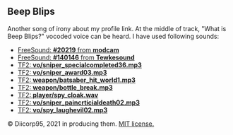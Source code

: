 ## Beep Blips
Another song of irony about my profile link. At the middle of track, "What is Beep Blips?" vocoded voice can be heard. I have used following sounds:
* [FreeSound: **#20219** from **modcam**](https://freesound.org/people/modcam/sounds/20219/)
* [FreeSound: **#140146** from **Tewkesound**](https://freesound.org/people/Tewkesound/sounds/140146/)
* [TF2: **vo/sniper_specialcompleted36.mp3**](https://wiki.teamfortress.com/wiki/Sniper_responses)
* [TF2: **vo/sniper_award03.mp3**](https://wiki.teamfortress.com/wiki/Sniper_responses)
* [TF2: **weapon/batsaber_hit_world1.mp3**](http://www.teamfortress.com/)
* [TF2: **weapon/bottle_break.mp3**](http://www.teamfortress.com/)
* [TF2: **player/spy_cloak.wav**](http://www.teamfortress.com/)
* [TF2: **vo/sniper_paincrticialdeath02.mp3**](sniper_paincrticialdeath02.mp3)
* [TF2: **vo/spy_laughevil02.mp3**](https://wiki.teamfortress.com/wiki/Spy_responses)

:copyright: Diicorp95, 2021 in producing them. [MIT license.](https://diicorp95.mit-license.org)
